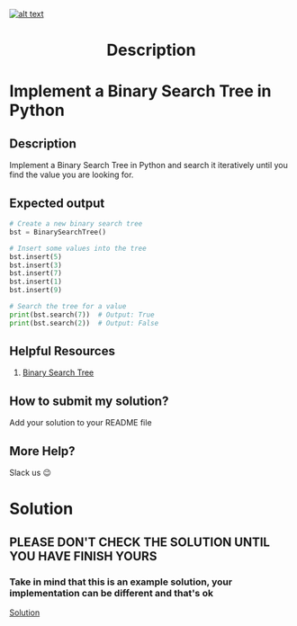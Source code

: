 <a href="https://www.core-code.io/">

![alt text](https://uploads-ssl.webflow.com/5eb2f56932c3562feab232e3/5f73550d00249e7e96c9f3de_Logo.png 'corecodeio')

</a>

<h1 align="center">Description</h1>

# Implement a Binary Search Tree in Python


## Description

Implement a Binary Search Tree in Python and search it iteratively until you find the value you are looking for.

## Expected output
```python
# Create a new binary search tree
bst = BinarySearchTree()

# Insert some values into the tree
bst.insert(5)
bst.insert(3)
bst.insert(7)
bst.insert(1)
bst.insert(9)

# Search the tree for a value
print(bst.search(7))  # Output: True
print(bst.search(2))  # Output: False
``` 

## Helpful Resources

1. [Binary Search Tree](https://en.wikipedia.org/wiki/Binary_search_tree)

## How to submit my solution?

Add your solution to your README file

## More Help?

Slack us 😉

# Solution

## PLEASE DON'T CHECK THE SOLUTION UNTIL YOU HAVE FINISH YOURS

### Take in mind that this is an example solution, your implementation can be different and that's ok

[Solution](../sol)
